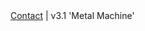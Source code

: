<footer>
  <a href="/contact">Contact</a> |
  v3.1 'Metal Machine'
</footer>
<script type="text/javascript">

  var _gaq = _gaq || [];
  _gaq.push(['_setAccount', 'UA-28757378-1']);
  _gaq.push(['_trackPageview']);

  (function() {
    var ga = document.createElement('script'); ga.type = 'text/javascript'; ga.async = true;
    ga.src = ('https:' == document.location.protocol ? 'https://ssl' : 'http://www') + '.google-analytics.com/ga.js';
    var s = document.getElementsByTagName('script')[0]; s.parentNode.insertBefore(ga, s);
  })();

</script>
